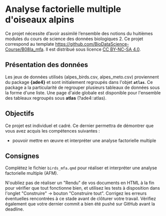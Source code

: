 # Analyse factorielle multiple d'oiseaux alpins

Ce projet nécessite d’avoir assimilé l’ensemble des notions du huitièmes modules du cours de science des données biologiques 2. Ce projet correspond au template <https://github.com/BioDataScience-Course/B08Ia_mfa>. Il est distribué sous licence [CC BY-NC-SA 4.0](https://creativecommons.org/licenses/by-nc-sa/4.0/).

## Présentation des données

Les jeux de données utilisés (alpes_birds.csv, alpes_meto.csv) proviennent du package **{ade4}** et sont initialement regroupés dans l'objet **`atlas`**. Ce package a la particularité de regrouper plusieurs tableaux de données sous la forme d'une liste. Une page d'aide globale est disponible pour l'ensemble des tableaux regroupés sous **atlas** (?ade4::atlas).

## Objectifs

Ce projet est individuel et cadré. Ce dernier permettra de démontrer que vous avez acquis les compétences suivantes :

-   pouvoir mettre en œuvre et interpréter une analyse factorielle multiple

## Consignes

Complétez le fichier `birds_mfa.qmd` pour réaliser et interpréter une analyse factorielle multiple (AFM).

N'oubliez pas de réaliser un "Rendu" de vos documents en HTML à la fin pour vérifier que tout fonctionne bien, et utilisez les tests à disposition dans l'onglet "Construire" -\> bouton "Construire tout". Corrigez les erreurs éventuelles rencontrées à ce stade avant de clôturer votre travail. Vérifiez également que votre dernier commit a bien été pushé sur GitHub avant la deadline.
